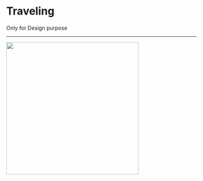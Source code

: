 # Traveling
Only for Design purpose
***
<img align="left" width="350" src="/ismaeldivita/chip-navigation-bar/raw/master/art/h.gif" style="max-width:100%;">
